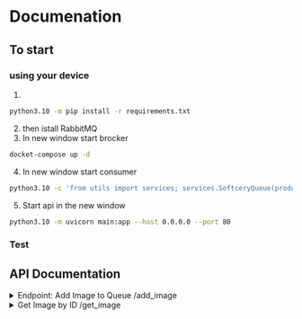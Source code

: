 # Documenation

## To start

### using your device
1. 
```bash
python3.10 -m pip install -r requirements.txt
```
2. then istall RabbitMQ
3. In new window start brocker
```bash
docket-compose up -d
```
4. In new window start consumer
```bash
python3.10 -c 'from utils import services; services.SoftceryQueue(produce_message=False).start_consuming_message()
```

5. Start api in the new window
```bash
python3.10 -m uvicorn main:app --host 0.0.0.0 --port 80
```

### Test


## API Documentation


<details>
<summary>Endpoint: Add Image to Queue /add_image</summary>

Adds an image file to the processing queue.

***Method***: POST

Request Parameters

file (file) - The image file to be added to the queue.
Response

200 OK - The image file has been successfully added to the processing queue.


</details>


<details>
<summary>Get Image by ID /get_image</summary>

Retrieves an image from the processing queue by its ID.

***Method***: POST

Request Parameters

file_id (string) - The ID of the image to retrieve.
quality (integer, optional) - The quality of the returned image. If not provided, the default value is 100.
Response

200 OK - The image has been successfully retrieved.

400 Bad Request - The request is invalid.
Example Response:
json
```json
{
    "success": false,
    "status": 400,
    "error": "varible has incorrect value",
    "report": "Incorrect quality is given. only 25/50/75/100 value is valid",
    "message": "Incorrect quality param."
}
```
</details>